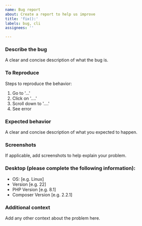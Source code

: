 ```yaml
---
name: Bug report
about: Create a report to help us improve
title: 'fix():'
labels: bug, cli
assignees: ''

---
```


### Describe the bug
A clear and concise description of what the bug is.

### To Reproduce
Steps to reproduce the behavior:
1. Go to '...'
2. Click on '....'
3. Scroll down to '....'
4. See error

### Expected behavior
A clear and concise description of what you expected to happen.

### Screenshots
If applicable, add screenshots to help explain your problem.

### Desktop (please complete the following information):
 - OS: [e.g. Linux]
 - Version [e.g. 22]
 - PHP Version [e.g. 8.1]
 - Composer Version [e.g. 2.2.1]

### Additional context
Add any other context about the problem here.
